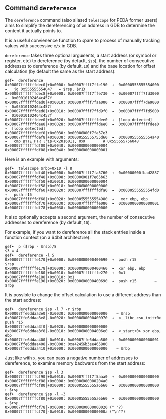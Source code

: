 ## Command `dereference`

The `dereference` command (also aliased `telescope` for PEDA former users) aims to simplify the
dereferencing of an address in GDB to determine the content it actually points to.

It is a useful convienence function to spare to process of manually tracking values with successive
`x/x` in GDB.

`dereference` takes three optional arguments, a start address (or symbol or register, etc) to
dereference (by default, `$sp`), the number of consecutive addresses to dereference (by default,
`10`) and the base location for offset calculation (by default the same as the start address):

```
gef➤  dereference
0x00007fffffffdec0│+0x0000: 0x00007ffff7ffe190  →  0x0000555555554000  →   jg 0x555555554047   ← $rsp, $r13
0x00007fffffffdec8│+0x0008: 0x00007ffff7ffe730  →  0x00007ffff7fd3000  →  0x00010102464c457f
0x00007fffffffded0│+0x0010: 0x00007ffff7faa000  →  0x00007ffff7de9000  →  0x03010102464c457f
0x00007fffffffded8│+0x0018: 0x00007ffff7ffd9f0  →  0x00007ffff7fd5000  →  0x00010102464c457f
0x00007fffffffdee0│+0x0020: 0x00007fffffffdee0  →  [loop detected]
0x00007fffffffdee8│+0x0028: 0x00007fffffffdee0  →  0x00007fffffffdee0  →  [loop detected]
0x00007fffffffdef0│+0x0030: 0x00000000f7fa57e3
0x00007fffffffdef8│+0x0038: 0x0000555555755d60  →  0x0000555555554a40  →   cmp BYTE PTR [rip+0x201601], 0x0        # 0x555555756048
0x00007fffffffdf00│+0x0040: 0x0000000000000004
0x00007fffffffdf08│+0x0048: 0x0000000000000001
```

Here is an example with arguments:

```
gef➤  telescope $rbp+0x10 -l 8
0x00007fffffffdf40│+0x0000: 0x00007ffff7fa5760  →  0x00000000fbad2887
0x00007fffffffdf48│+0x0008: 0x00000001f7e65b63
0x00007fffffffdf50│+0x0010: 0x0000000000000004
0x00007fffffffdf58│+0x0018: 0x0000000000000000
0x00007fffffffdf60│+0x0020: 0x00007fffffffdfa0  →  0x0000555555554fd0  →   push r15
0x00007fffffffdf68│+0x0028: 0x0000555555554980  →   xor ebp, ebp
0x00007fffffffdf70│+0x0030: 0x00007fffffffe080  →  0x0000000000000001
0x00007fffffffdf78│+0x0038: 0x0000000000000000
```

It also optionally accepts a second argument, the number of consecutive addresses to dereference (by
default, `10`).

For example, if you want to dereference all the stack entries inside a function context (on a 64bit
architecture):

```
gef➤  p ($rbp - $rsp)/8
$3 = 4
gef➤  dereference -l 5
0x00007fffffffe170│+0x0000: 0x0000000000400690  →  push r15        ← $rsp
0x00007fffffffe178│+0x0008: 0x0000000000400460  →  xor ebp, ebp
0x00007fffffffe180│+0x0010: 0x00007fffffffe270  →  0x1
0x00007fffffffe188│+0x0018: 0x1
0x00007fffffffe190│+0x0020: 0x0000000000400690  →  push r15        ← $rbp
```

It is possible to change the offset calculation to use a different address than the start address:

```
gef➤  dereference $sp -l 7 -r $rbp
0x00007ffe6ddaa3e0│-0x0030: 0x0000000000000000    ← $rsp
0x00007ffe6ddaa3e8│-0x0028: 0x0000000000400970  →  <__libc_csu_init+0> push r15
0x00007ffe6ddaa3f0│-0x0020: 0x0000000000000000
0x00007ffe6ddaa3f8│-0x0018: 0x00000000004006e0  →  <_start+0> xor ebp, ebp
0x00007ffe6ddaa400│-0x0010: 0x00007ffe6ddaa500  →  0x0000000000000001
0x00007ffe6ddaa408│-0x0008: 0xa42456b3ee465800
0x00007ffe6ddaa410│+0x0000: 0x0000000000000000    ← $rbp
```

Just like with `x`, you can pass a negative number of addresses to dereference, to examine memory
backwards from the start address:

```
gef➤  dereference $sp -l 3
0x00007fffffffcf90│+0x0010: 0x00007ffff7f5aaa0  →  0x0000000000000000
0x00007fffffffcf88│+0x0008: 0x00000000000204a0
0x00007fffffffcf80│+0x0000: 0x00005555555a6b60  →  0x0000000000000000    ← $rsp
gef➤  dereference $sp -l -3
0x00007fffffffcf80│+0x0000: 0x00005555555a6b60  →  0x0000000000000000    ← $rsp
0x00007fffffffcf78│-0x0008: 0x0000000000000020 (" "?)
0x00007fffffffcf70│-0x0010: 0x000000000000000a ("\n"?)
```
